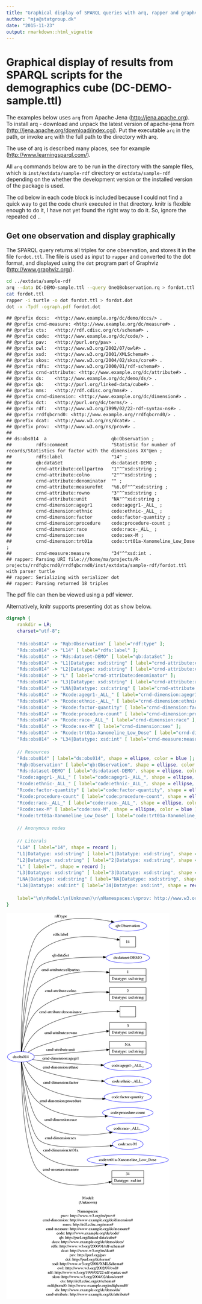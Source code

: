 ```yaml
---
title: "Graphical display of SPARQL queries with arq, rapper and graphviz"
author: "mja@statgroup.dk"
date: "2015-11-23"
output: rmarkdown::html_vignette
---
```

 
# Graphical display of results from SPARQL scripts for the demographics cube (DC-DEMO-sample.ttl)

The examples below uses `arq` from Apache Jena
(http://jena.apache.org). To install arq - download and unpack the
latest version of apache-jena from
(http://jena.apache.org/download/index.cgi). Put the executable `arq`
in the path, or invoke `arq` with the full path to the directory with
arq.

The use of arq is described many places, see for example
(http://www.learningsparql.com/).

All `arq` commands below are to be run in the directory with the
sample files, which is `inst/extdata/sample-rdf` directory or
`extdata/sample-rdf` depending on the whether the development version
or the installed version of the package is used.

The cd below in each code block is included because I could not find a
quick way to get the code chunk executed in that directory. knitr is
flexible enough to do it, I have not yet found the right way to do it.
So, ignore the repeated cd ..


## Get one observation and display graphically

The SPARQL query returns all triples for one observation, and stores
it in the file `fordot.ttl`. The file is used as input to `rapper` and
converted to the dot format, and displayed using the `dot` program
part of Graphviz (http://www.graphviz.org/).


```bash
cd ../extdata/sample-rdf
arq --data DC-DEMO-sample.ttl --query OneQBobservation.rq > fordot.ttl
cat fordot.ttl
rapper -i turtle -o dot fordot.ttl > fordot.dot
dot -x -Tpdf -ograph.pdf fordot.dot
```

```
## @prefix dccs:  <http://www.example.org/dc/demo/dccs/> .
## @prefix crnd-measure: <http://www.example.org/dc/measure#> .
## @prefix cts:   <http://rdf.cdisc.org/ct/schema#> .
## @prefix code:  <http://www.example.org/dc/code/> .
## @prefix pav:   <http://purl.org/pav> .
## @prefix owl:   <http://www.w3.org/2002/07/owl#> .
## @prefix xsd:   <http://www.w3.org/2001/XMLSchema#> .
## @prefix skos:  <http://www.w3.org/2004/02/skos/core#> .
## @prefix rdfs:  <http://www.w3.org/2000/01/rdf-schema#> .
## @prefix crnd-attribute: <http://www.example.org/dc/attribute#> .
## @prefix ds:    <http://www.example.org/dc/demo/ds/> .
## @prefix qb:    <http://purl.org/linked-data/cube#> .
## @prefix mms:   <http://rdf.cdisc.org/mms#> .
## @prefix crnd-dimension: <http://www.example.org/dc/dimension#> .
## @prefix dct:   <http://purl.org/dc/terms/> .
## @prefix rdf:   <http://www.w3.org/1999/02/22-rdf-syntax-ns#> .
## @prefix rrdfqbcrnd0: <http://www.example.org/rrdfqbcrnd0/> .
## @prefix dcat:  <http://www.w3.org/ns/dcat#> .
## @prefix prov:  <http://www.w3.org/ns/prov#> .
## 
## ds:obs014  a                        qb:Observation ;
##         rdfs:comment                "Statistic for number of records/Statistics for factor with the dimensions XX"@en ;
##         rdfs:label                  "14" ;
##         qb:dataSet                  ds:dataset-DEMO ;
##         crnd-attribute:cellpartno   "1"^^xsd:string ;
##         crnd-attribute:colno        "2"^^xsd:string ;
##         crnd-attribute:denominator  "" ;
##         crnd-attribute:measurefmt   "%6.0f"^^xsd:string ;
##         crnd-attribute:rowno        "3"^^xsd:string ;
##         crnd-attribute:unit         "NA"^^xsd:string ;
##         crnd-dimension:agegr1       code:agegr1-_ALL_ ;
##         crnd-dimension:ethnic       code:ethnic-_ALL_ ;
##         crnd-dimension:factor       code:factor-quantity ;
##         crnd-dimension:procedure    code:procedure-count ;
##         crnd-dimension:race         code:race-_ALL_ ;
##         crnd-dimension:sex          code:sex-M ;
##         crnd-dimension:trt01a       code:trt01a-Xanomeline_Low_Dose ;
##         crnd-measure:measure        "34"^^xsd:int .
## rapper: Parsing URI file:///home/ma/projects/R-projects/rrdfqbcrnd0/rrdfqbcrnd0/inst/extdata/sample-rdf/fordot.ttl with parser turtle
## rapper: Serializing with serializer dot
## rapper: Parsing returned 18 triples
```

The pdf file can then be viewed using a pdf viewer. 

Alternatively, knitr supports presenting dot as show below.


```dot
digraph {
	rankdir = LR;
	charset="utf-8";

	"Rds:obs014" -> "Rqb:Observation" [ label="rdf:type" ];
	"Rds:obs014" -> "L14" [ label="rdfs:label" ];
	"Rds:obs014" -> "Rds:dataset-DEMO" [ label="qb:dataSet" ];
	"Rds:obs014" -> "L1|Datatype: xsd:string" [ label="crnd-attribute:cellpartno" ];
	"Rds:obs014" -> "L2|Datatype: xsd:string" [ label="crnd-attribute:colno" ];
	"Rds:obs014" -> "L" [ label="crnd-attribute:denominator" ];
	"Rds:obs014" -> "L3|Datatype: xsd:string" [ label="crnd-attribute:rowno" ];
	"Rds:obs014" -> "LNA|Datatype: xsd:string" [ label="crnd-attribute:unit" ];
	"Rds:obs014" -> "Rcode:agegr1-_ALL_" [ label="crnd-dimension:agegr1" ];
	"Rds:obs014" -> "Rcode:ethnic-_ALL_" [ label="crnd-dimension:ethnic" ];
	"Rds:obs014" -> "Rcode:factor-quantity" [ label="crnd-dimension:factor" ];
	"Rds:obs014" -> "Rcode:procedure-count" [ label="crnd-dimension:procedure" ];
	"Rds:obs014" -> "Rcode:race-_ALL_" [ label="crnd-dimension:race" ];
	"Rds:obs014" -> "Rcode:sex-M" [ label="crnd-dimension:sex" ];
	"Rds:obs014" -> "Rcode:trt01a-Xanomeline_Low_Dose" [ label="crnd-dimension:trt01a" ];
	"Rds:obs014" -> "L34|Datatype: xsd:int" [ label="crnd-measure:measure" ];

	// Resources
	"Rds:obs014" [ label="ds:obs014", shape = ellipse, color = blue ];
	"Rqb:Observation" [ label="qb:Observation", shape = ellipse, color = blue ];
	"Rds:dataset-DEMO" [ label="ds:dataset-DEMO", shape = ellipse, color = blue ];
	"Rcode:agegr1-_ALL_" [ label="code:agegr1-_ALL_", shape = ellipse, color = blue ];
	"Rcode:ethnic-_ALL_" [ label="code:ethnic-_ALL_", shape = ellipse, color = blue ];
	"Rcode:factor-quantity" [ label="code:factor-quantity", shape = ellipse, color = blue ];
	"Rcode:procedure-count" [ label="code:procedure-count", shape = ellipse, color = blue ];
	"Rcode:race-_ALL_" [ label="code:race-_ALL_", shape = ellipse, color = blue ];
	"Rcode:sex-M" [ label="code:sex-M", shape = ellipse, color = blue ];
	"Rcode:trt01a-Xanomeline_Low_Dose" [ label="code:trt01a-Xanomeline_Low_Dose", shape = ellipse, color = blue ];

	// Anonymous nodes

	// Literals
	"L14" [ label="14", shape = record ];
	"L1|Datatype: xsd:string" [ label="1|Datatype: xsd:string", shape = record ];
	"L2|Datatype: xsd:string" [ label="2|Datatype: xsd:string", shape = record ];
	"L" [ label="", shape = record ];
	"L3|Datatype: xsd:string" [ label="3|Datatype: xsd:string", shape = record ];
	"LNA|Datatype: xsd:string" [ label="NA|Datatype: xsd:string", shape = record ];
	"L34|Datatype: xsd:int" [ label="34|Datatype: xsd:int", shape = record ];

	label="\n\nModel:\n(Unknown)\n\nNamespaces:\nprov: http://www.w3.org/ns/prov#\ncrnd-dimension: http://www.example.org/dc/dimension#\nmms: http://rdf.cdisc.org/mms#\ncrnd-measure: http://www.example.org/dc/measure#\ncode: http://www.example.org/dc/code/\nqb: http://purl.org/linked-data/cube#\ndccs: http://www.example.org/dc/demo/dccs/\nrdfs: http://www.w3.org/2000/01/rdf-schema#\ndcat: http://www.w3.org/ns/dcat#\npav: http://purl.org/pav\ndct: http://purl.org/dc/terms/\nxsd: http://www.w3.org/2001/XMLSchema#\nowl: http://www.w3.org/2002/07/owl#\nrdf: http://www.w3.org/1999/02/22-rdf-syntax-ns#\nskos: http://www.w3.org/2004/02/skos/core#\ncts: http://rdf.cdisc.org/ct/schema#\nrrdfqbcrnd0: http://www.example.org/rrdfqbcrnd0/\nds: http://www.example.org/dc/demo/ds/\ncrnd-attribute: http://www.example.org/dc/attribute#\n";
}
```


![SPARQL query](figure/dot-ex-1.png) 

<!-- ```{r cache=FALSE} -->
<!-- knitr::read_chunk("../extdata/sample-rdf/fordot.dot") -->
<!-- ``` -->

<!-- ```{r unnamed-chunk-2, engine ='dot', fig.cap ='SPARQL query'} -->
<!-- ``` -->

<!-- cd ../extdata/sample-rdf -->
<!-- arq --data DC-DEMO-sample.ttl --query OneQBobservation.rq > fordot.ttl -->
<!-- rapper -q -i turtle -o dot fordot.ttl -->
